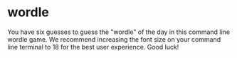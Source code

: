 # wordle

You have six guesses to guess the "wordle" of the day in this command line wordle game.
We recommend increasing the font size on your command line terminal to 18 for the best user experience.
Good luck!
